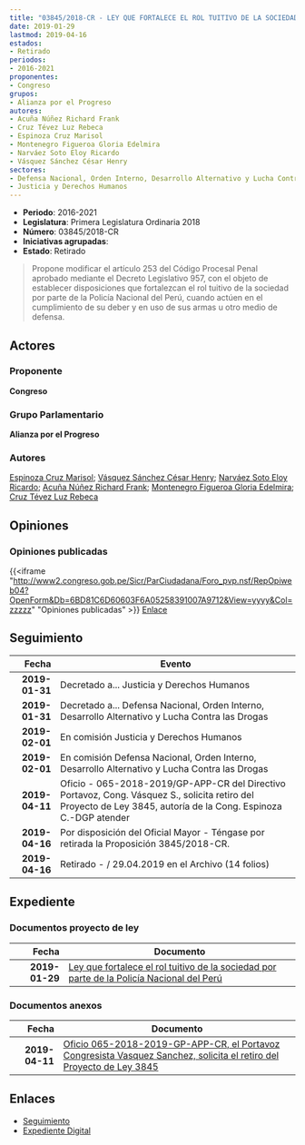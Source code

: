 ```yaml
---
title: "03845/2018-CR - LEY QUE FORTALECE EL ROL TUITIVO DE LA SOCIEDAD POR PARTE DE LA POLICÍA NACIONAL DEL PERÚ"
date: 2019-01-29
lastmod: 2019-04-16
estados:
- Retirado
periodos:
- 2016-2021
proponentes:
- Congreso
grupos:
- Alianza por el Progreso
autores:
- Acuña Núñez Richard Frank
- Cruz Tévez Luz Rebeca
- Espinoza Cruz Marisol
- Montenegro Figueroa Gloria Edelmira
- Narváez Soto Eloy Ricardo
- Vásquez Sánchez César Henry
sectores:
- Defensa Nacional, Orden Interno, Desarrollo Alternativo y Lucha Contra las Drogas
- Justicia y Derechos Humanos
---
```

- **Periodo**: 2016-2021
- **Legislatura**: Primera Legislatura Ordinaria 2018
- **Número**: 03845/2018-CR
- **Iniciativas agrupadas**: 
- **Estado**: Retirado

> Propone modificar el artículo 253 del Código Procesal Penal aprobado mediante el Decreto Legislativo 957, con el objeto de establecer disposiciones que fortalezcan el rol tuitivo de la sociedad por parte de la Policía Nacional del Perú, cuando actúen en el cumplimiento de su deber y en uso de sus armas u otro medio de defensa.


## Actores

### Proponente

**Congreso**

### Grupo Parlamentario

**Alianza por el Progreso**

### Autores

[Espinoza Cruz Marisol](mailto:mailto:mespinozac@congreso.gob.pe); [Vásquez Sánchez César Henry](mailto:mailto:cvasquezs@congreso.gob.pe); [Narváez Soto Eloy Ricardo](mailto:mailto:enarvaez@congreso.gob.pe); [Acuña Núñez Richard Frank](mailto:mailto:racuna@congreso.gob.pe); [Montenegro Figueroa Gloria Edelmira](mailto:mailto:gmontenegrof@congreso.gob.pe); [Cruz Tévez Luz Rebeca](mailto:mailto:lcruzt@congreso.gob.pe)

## Opiniones

### Opiniones publicadas

{{<iframe "http://www2.congreso.gob.pe/Sicr/ParCiudadana/Foro_pvp.nsf/RepOpiweb04?OpenForm&Db=6BD81C6D60603F6A05258391007A9712&View=yyyy&Col=zzzzz" "Opiniones publicadas" >}}
[Enlace](http://www2.congreso.gob.pe/Sicr/ParCiudadana/Foro_pvp.nsf/RepOpiweb04?OpenForm&Db=6BD81C6D60603F6A05258391007A9712&View=yyyy&Col=zzzzz)


## Seguimiento

| Fecha | Evento |
|------:|--------|
| **2019-01-31** | Decretado a... Justicia y Derechos Humanos |
| **2019-01-31** | Decretado a... Defensa Nacional, Orden Interno, Desarrollo Alternativo y Lucha Contra las Drogas |
| **2019-02-01** | En comisión Justicia y Derechos Humanos |
| **2019-02-01** | En comisión Defensa Nacional, Orden Interno, Desarrollo Alternativo y Lucha Contra las Drogas |
| **2019-04-11** | Oficio - 065-2018-2019/GP-APP-CR del Directivo Portavoz, Cong. Vásquez S., solicita retiro del Proyecto de Ley 3845, autoría de la Cong. Espinoza C.-DGP atender |
| **2019-04-16** | Por disposición del Oficial Mayor - Téngase por retirada la Proposición 3845/2018-CR. |
| **2019-04-16** | Retirado - / 29.04.2019 en el Archivo (14 folios) |

## Expediente

### Documentos proyecto de ley

| Fecha | Documento |
|------:|-----------|
| **2019-01-29** | [Ley que fortalece el rol tuitivo de la sociedad por parte de la Policía Nacional del Perú](http://www.leyes.congreso.gob.pe/Documentos/2016_2021/Proyectos_de_Ley_y_de_Resoluciones_Legislativas/PL0384520190129.pdf) |

### Documentos anexos

| Fecha | Documento |
|------:|-----------|
| **2019-04-11** | [Oficio 065-2018-2019-GP-APP-CR, el Portavoz Congresista Vasquez Sanchez, solicita el retiro del Proyecto de Ley 3845](http://www.leyes.congreso.gob.pe/Documentos/2016_2021/Oficios/Oficialia_Mayor/OFICIO-818-2018-2019-ADP-D-CR.pdf) |

## Enlaces

- [Seguimiento](http://www2.congreso.gob.pe/Sicr/TraDocEstProc/CLProLey2016.nsf/f7fff46988ca05b1052578e100829cc7/2ac20b4f2e29359d052583920000e47f?OpenDocument)
- [Expediente Digital](http://www2.congreso.gob.pe/Sicr/TraDocEstProc/Expvirt_2011.nsf/visbusqptramdoc1621/03845?opendocument)

